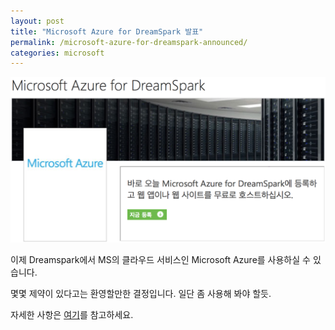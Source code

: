 ```yaml
---
layout: post
title: "Microsoft Azure for DreamSpark 발표"
permalink: /microsoft-azure-for-dreamspark-announced/
categories: microsoft
---
```

<img src="/images/VJ-2V-xbAx.png" alt="niceb5y blog" class="w-full">

이제 Dreamspark에서 MS의 클라우드 서비스인 Microsoft Azure를 사용하실 수 있습니다.

몇몇 제약이 있다고는 환영할만한 결정입니다. 일단 좀 사용해 봐야 할듯.

자세한 사항은 [여기](http://www.dreamspark.com/Product/Product.aspx?productid=99)를 참고하세요.
